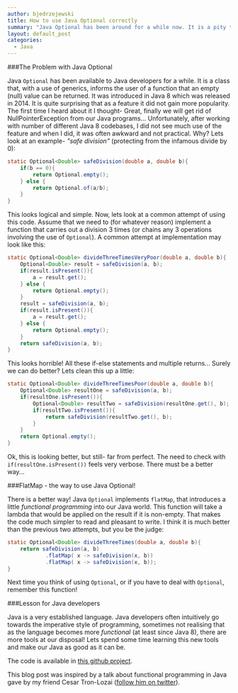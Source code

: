 ```yaml
---
author: bjedrzejewski
title: How to use Java Optional correctly
summary: "Java Optional has been around for a while now. It is a pity that this language feature is nor used more often by developers. This is a simple demonstration of how to use it correctly."
layout: default_post
categories:
  - Java
---
```


###The Problem with Java Optional

Java `Optional` has been available to Java developers for a while. It is a class that, with a use of generics,
informs the user of a function that an empty (null) value can be returned. It was introduced in Java 8 which was released in 2014.
It is quite surprising that as a feature it did not gain more popularity. The first time I heard about it I thought-
Great, finally we will get rid of NullPointerException from our Java programs... Unfortunately, after working with number
of different Java 8 codebases, I did not see much use of the feature and when I did, it was often awkward and not
practical. Why? Lets look at an example- _"safe division"_ (protecting from the infamous divide by 0):

~~~java
static Optional<Double> safeDivision(double a, double b){
    if(b == 0){
        return Optional.empty();
    } else {
        return Optional.of(a/b);
    }
}
~~~

This looks logical and simple. Now, lets look at a common attempt of using this code. Assume that we need to (for
whatever reason) implement a function that carries out a division 3 times (or chains any 3 operations involving
the use of `Optional`). A common attempt at implementation may look like this:

~~~java
static Optional<Double> divideThreeTimesVeryPoor(double a, double b){
    Optional<Double> result = safeDivision(a, b);
    if(result.isPresent()){
        a = result.get();
    } else {
        return Optional.empty();
    }
    result = safeDivision(a, b);
    if(result.isPresent()){
        a = result.get();
    } else {
        return Optional.empty();
    }
    return safeDivision(a, b);
}
~~~

This looks horrible! All these if-else statements and multiple returns... Surely we can do better? Lets clean
this up a little:

~~~java
static Optional<Double> divideThreeTimesPoor(double a, double b){
    Optional<Double> resultOne = safeDivision(a, b);
    if(resultOne.isPresent()){
        Optional<Double> resultTwo = safeDivision(resultOne.get(), b);
        if(resultTwo.isPresent()){
            return safeDivision(resultTwo.get(), b);
        }
    }
    return Optional.empty();
}
~~~

Ok, this is looking better, but still- far from perfect. The need to check with `if(resultOne.isPresent())` feels
very verbose. There must be a better way...

###FlatMap - the way to use Java Optional!

There is a better way! Java `Optional` implements `flatMap`, that introduces a little _functional programming_
into our Java world. This function will take a lambda that would be applied on the result if it is non-empty.
That makes the code much simpler to read and pleasant to write. I think it is much better than
the previous two attempts, but you be the judge:

~~~java
static Optional<Double> divideThreeTimes(double a, double b){
    return safeDivision(a, b)
            .flatMap( x -> safeDivision(x, b))
            .flatMap( x -> safeDivision(x, b));
}
~~~

Next time you think of using `Optional`, or if you have to deal with `Optional`, remember this function!

###Lesson for Java developers

Java is a very established language. Java developers often intuitively go towards the imperative style
of programming, sometimes not realising that as the language becomes more _functional_ (at least since Java 8),
there are more tools at our disposal! Lets spend some time learning this new tools and make our Java as good as it
can be.

The code is available in [this github project](https://github.com/bjedrzejewski/JavaOptionalExample).

This blog post was inspired by a talk about functional programming in Java gave by my friend Cesar Tron-Lozai
([follow him on twitter](https://twitter.com/cesarTronLozai)).